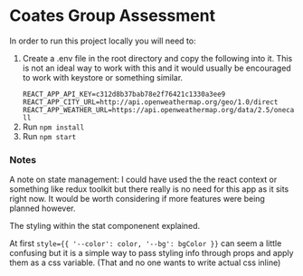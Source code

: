 <h1>Coates Group Assessment</h1>

<p>In order to run this project locally you will need to:</p>
<ol>
<li>Create a .env file in the root directory and copy the following into it. This is not an ideal way to work with this
and it would usually be encouraged to work with keystore or something similar.</li>
<code>
REACT_APP_API_KEY=c312d8b37bab78e2f76421c1330a3ee9
REACT_APP_CITY_URL=http://api.openweathermap.org/geo/1.0/direct
REACT_APP_WEATHER_URL=https://api.openweathermap.org/data/2.5/onecall
</code>
<li>Run <code>npm install</code> </li>
<li>Run <code>npm start </code></li>
</ol>

<h3>Notes</h3>
<p>A note on state management: I could have used the the react context or something like redux toolkit but there really is no need for this app as it sits right now. It would be worth considering if more features were being planned however.</p>
<p>The styling within the stat componenent explained.</p>
<p>At first <code>style={{ '--color': color, '--bg': bgColor }}</code> can seem a little confusing but it is a simple way to pass styling info through props and apply them as a css variable. (That and no one wants to write actual css inline)</p>
